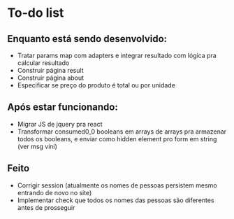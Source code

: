 # To-do list
## Enquanto está sendo desenvolvido:
- Tratar params map com adapters e integrar resultado com lógica pra calcular resultado
- Construir página result
- Construir página about
- Especificar se preço do produto é total ou por unidade

## Após estar funcionando:
- Migrar JS de jquery pra react
- Transformar consumed0_0 booleans em arrays de arrays pra armazenar todos os booleans, e enviar como hidden element pro form em string (ver msg vini)

## Feito
- Corrigir session (atualmente os nomes de pessoas persistem mesmo entrando de novo no site)
- Implementar check que todos os nomes das pessoas são diferentes antes de prosseguir